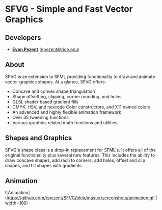 # SFVG - Simple and Fast Vector Graphics

## Developers

- **[Evan Pezent](http://evanpezent.com)** (epezent@rice.edu)

## About

SFVG is an extension to SFML providing functionality to draw and animate vector graphics shapes. At a glance, SFVG offers:

- Concave and convex shape triangulation
- Shape offsetting, clipping, corner rounding, and holes
- GLSL shader based gradient fills
- CMYK, HSV, and hexcode Color constructors, and X11 named colors
- An advanced and highly flexible animation framework
- Over 35 tweening functions
- Various graphics related math functions and utilities

## Shapes and Graphics

SFVG's shape class is a drop-in replacement for SFML's. It offers all of the original functionality plus several new features. This includes the ability to draw concave shapes, add radii to corners, add holes, offset and clip shapes, and fill shapes with gradients.


## Animation

![Animation](https://github.com/epezent/SFVG/blob/master/screenshots/animation.gif | width=100)
